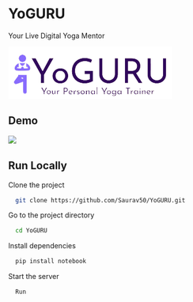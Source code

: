 
# YoGURU

Your Live Digital Yoga Mentor




![Logo](https://raw.githubusercontent.com/Saurav50/YoGURU/main/media/Logo-removebg-preview.png)


## Demo

![](http://www.reactiongifs.us/wp-content/uploads/2013/10/nuh_uh_conan_obrien.gif)


## Run Locally

Clone the project

```bash
  git clone https://github.com/Saurav50/YoGURU.git
```

Go to the project directory

```bash
  cd YoGURU
```

Install dependencies

```bash
  pip install notebook
```

Start the server

```bash
  Run
```

